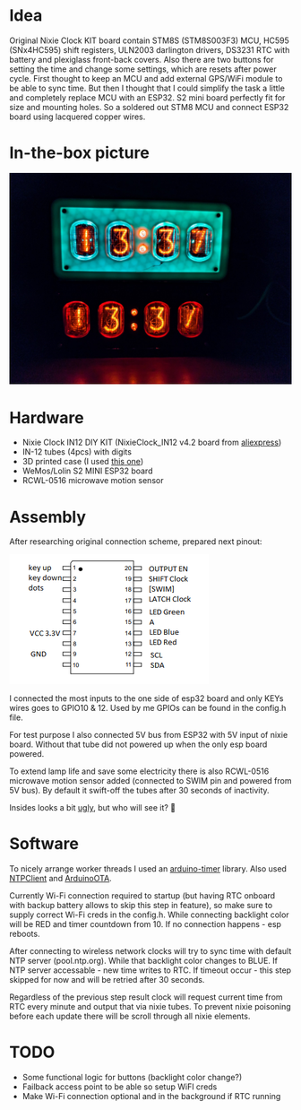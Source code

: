# Idea

Original Nixie Clock KIT board contain STM8S (STM8S003F3) MCU, HC595 (SNx4HC595) shift registers, ULN2003 darlington drivers, DS3231 RTC with battery and plexiglass front-back covers. Also there are two buttons for setting the time and change some settings, which are resets after power cycle. First thought to keep an MCU and add external GPS/WiFi module to be able to sync time. But then I thought that I could simplify the task a little and completely replace MCU with an ESP32. S2 mini board perfectly fit for size and mounting holes. So a soldered out STM8 MCU and connect ESP32 board using lacquered copper wires.

# In-the-box picture

![nixie-stm8-pinout](https://github.com/darkbyte-ru/Nixie-Clock-esp32/blob/main/Image/nixie-clock-in12-dark.jpg?raw=true)

# Hardware

- Nixie Clock IN12 DIY KIT (NixieClock_IN12 v4.2 board from [aliexpress](https://aliexpress.ru/wholesale?SearchText=nixie+clock+in12))
- IN-12 tubes (4pcs) with digits
- 3D printed case (I used [this one](https://www.printables.com/model/69286-in-12-nixie-clock-by-delucalabs))
- WeMos/Lolin S2 MINI ESP32 board
- RCWL-0516 microwave motion sensor

# Assembly

After researching original connection scheme, prepared next pinout: 

![nixie-stm8-pinout](https://github.com/darkbyte-ru/Nixie-Clock-esp32/blob/main/Image/nixie-stm8-connection.png?raw=true)

I connected the most inputs to the one side of esp32 board and only KEYs wires goes to GPIO10 & 12. Used by me GPIOs can be found in the config.h file.

For test purpose I also connected 5V bus from ESP32 with 5V input of nixie board. Without that tube did not powered up when the only esp board powered.

To extend lamp life and save some electricity there is also RCWL-0516 microwave motion sensor added (connected to SWIM pin and powered from 5V bus). By default it swift-off the tubes after 30 seconds of inactivity.

Insides looks a bit [ugly](https://github.com/darkbyte-ru/Nixie-Clock-esp32/blob/main/Image/heart-transplant.jpg), but who will see it? 🤷

# Software

To nicely arrange worker threads I used an [arduino-timer](https://github.com/contrem/arduino-timer) library. Also used [NTPClient](https://github.com/arduino-libraries/NTPClient) and [ArduinoOTA](https://github.com/espressif/arduino-esp32/tree/master/libraries/ArduinoOTA).

Currently Wi-Fi connection required to startup (but having RTC onboard with backup battery allows to skip this step in feature), so make sure to supply correct Wi-Fi creds in the config.h. While connecting backlight color will be RED and timer countdown from 10. If no connection happens - esp reboots. 

After connecting to wireless network clocks will try to sync time with default NTP server (pool.ntp.org). While that backlight color changes to BLUE. If NTP server accessable - new time writes to RTC. If timeout occur - this step skipped for now and will be retried after 30 seconds.

Regardless of the previous step result clock will request current time from RTC every minute and output that via nixie tubes. To prevent nixie poisoning before each update there will be scroll through all nixie elements.

# TODO

- Some functional logic for buttons (backlight color change?)
- Failback access point to be able so setup WiFI creds
- Make Wi-Fi connection optional and in the background if RTC running